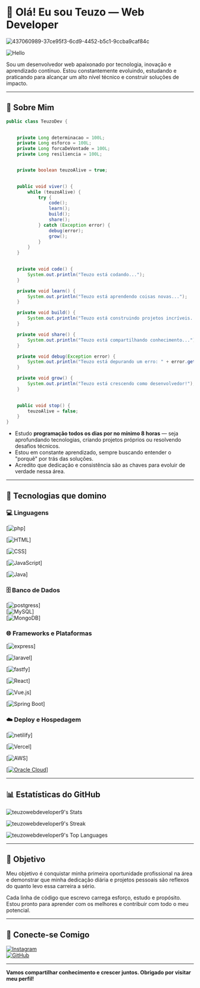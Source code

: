 # 👋 Olá! Eu sou Teuzo — Web Developer

 


![437060989-37ce95f3-6cd9-4452-b5c1-9ccba9caf84c](https://github.com/user-attachments/assets/8036f281-c56a-4bce-9729-20595a55675b)








![Hello](https://i.pinimg.com/originals/21/11/61/21116158daaeb1459b4ec0758505e1ad.gif)

Sou um desenvolvedor web apaixonado por tecnologia, inovação e aprendizado contínuo. Estou constantemente evoluindo, estudando e praticando para alcançar um alto nível técnico e construir soluções de impacto.

---

## 🧠 Sobre Mim
```java
public class TeuzoDev {

   
    private Long determinacao = 100L;
    private Long esforco = 100L;
    private Long forcaDeVontade = 100L;
    private Long resiliencia = 100L;


    private boolean teuzoAlive = true;

   
    public void viver() {
        while (teuzoAlive) {
            try {
                code();
                learn();
                build();
                share();
            } catch (Exception error) {
                debug(error);
                grow();
            }
        }
    }

    
    private void code() {
        System.out.println("Teuzo está codando...");
    }

    private void learn() {
        System.out.println("Teuzo está aprendendo coisas novas...");
    }

    private void build() {
        System.out.println("Teuzo está construindo projetos incríveis...");
    }

    private void share() {
        System.out.println("Teuzo está compartilhando conhecimento...");
    }

    private void debug(Exception error) {
        System.out.println("Teuzo está depurando um erro: " + error.getMessage());
    }

    private void grow() {
        System.out.println("Teuzo está crescendo como desenvolvedor!");
    }

    
    public void stop() {
        teuzoAlive = false;
    }
}

```
- Estudo **programação todos os dias por no mínimo 8 horas** — seja aprofundando tecnologias, criando projetos próprios ou resolvendo desafios técnicos.
- Estou em constante aprendizado, sempre buscando entender o "porquê" por trás das soluções.
- Acredito que dedicação e consistência são as chaves para evoluir de verdade nessa área.

---

## 🚀 Tecnologias que domino

### 💻 Linguagens



[![php](https://img.shields.io/badge/PHP-777BB4?style=for-the-badge&logo=php&logoColor=white)]

[![HTML](https://img.shields.io/badge/HTML5-E34F26?style=for-the-badge&logo=html5&logoColor=white)]  

[![CSS](https://img.shields.io/badge/CSS3-1572B6?style=for-the-badge&logo=css3&logoColor=white)]  

[![JavaScript](https://img.shields.io/badge/JavaScript-F7DF1E?style=for-the-badge&logo=javascript&logoColor=black)]   

[![Java](https://img.shields.io/badge/Java-007396?style=for-the-badge&logo=java&logoColor=white)]  

### 🗄️ Banco de Dados


[![postgress](https://img.shields.io/badge/PostgreSQL-4169E1?style=for-the-badge&logo=postgresql&logoColor=white)]  
[![MySQL](https://img.shields.io/badge/MySQL-4479A1?style=for-the-badge&logo=mysql&logoColor=white)]  
[![MongoDB](https://img.shields.io/badge/MongoDB-47A248?style=for-the-badge&logo=mongodb&logoColor=white)]  

### 🌐 Frameworks e Plataformas


[![express](https://img.shields.io/badge/Express.js-000000?style=for-the-badge&logo=express&logoColor=white)]  

[![laravel](https://img.shields.io/badge/Laravel-EF4135?style=for-the-badge&logo=laravel&logoColor=white)]

[![fastfy](https://img.shields.io/badge/Fastify-000000?style=for-the-badge&logo=fastify&logoColor=white)]  

[![React](https://img.shields.io/badge/React-61DAFB?style=for-the-badge&logo=react&logoColor=black)]  

[![Vue.js](https://img.shields.io/badge/Vue.js-35495E?style=for-the-badge&logo=vue.js&logoColor=4FC08D)]  

[![Spring Boot](https://img.shields.io/badge/Spring%20Boot-6DB33F?style=for-the-badge&logo=spring-boot&logoColor=white)]  

### ☁️ Deploy e Hospedagem

[![netilify](https://img.shields.io/badge/Netlify-00C7B7?style=for-the-badge&logo=netlify&logoColor=white)]  

[![Vercel](https://img.shields.io/badge/Vercel-000000?style=for-the-badge&logo=vercel&logoColor=white)]  

[![AWS](https://img.shields.io/badge/AWS-232F3E?style=for-the-badge&logo=amazon-aws&logoColor=white)]  

[[![Oracle Cloud](https://img.shields.io/badge/Oracle%20Cloud-F80000?style=for-the-badge&logo=oracle&logoColor=white)](https://www.oracle.com/cloud/)]


---

## 📊 Estatísticas do GitHub

![teuzowebdeveloper9's Stats](https://github-readme-stats.vercel.app/api?username=teuzowebdeveloper9&theme=vue-dark&show_icons=true&hide_border=true&count_private=true)

![teuzowebdeveloper9's Streak](https://github-readme-streak-stats.herokuapp.com/?user=teuzowebdeveloper9&theme=vue-dark&hide_border=true)



![teuzowebdeveloper9's Top Languages](https://github-readme-stats.vercel.app/api/top-langs/?username=teuzowebdeveloper9&theme=vue-dark&show_icons=true&hide_border=true&layout=compact)


---

## 🎯 Objetivo

Meu objetivo é conquistar minha primeira oportunidade profissional na área e demonstrar que minha dedicação diária e projetos pessoais são reflexos do quanto levo essa carreira a sério.

Cada linha de código que escrevo carrega esforço, estudo e propósito. Estou pronto para aprender com os melhores e contribuir com todo o meu potencial.

---

## 🤝 Conecte-se Comigo

[![Instagram](https://img.shields.io/badge/Instagram-E4405F?style=for-the-badge&logo=instagram&logoColor=white)](https://www.instagram.com/teteu.dev/)  
[![GitHub](https://img.shields.io/badge/GitHub-black?style=for-the-badge&logo=github)](https://github.com/teuzowebdeveloper9)

---

**Vamos compartilhar conhecimento e crescer juntos. Obrigado por visitar meu perfil!**
